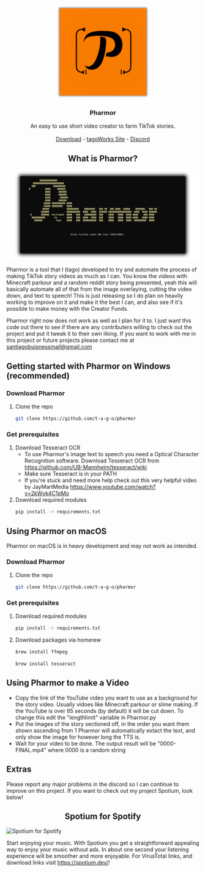 <br />
<div align="center">
  <a href="https://github.com/t-a-g-o/pharmor">
    <img src="logo.png" alt="Logo" width="245" height="245">
  </a>
<h3 align="center">Pharmor</h3>
  <p align="center">
    An easy to use short video creator to farm TikTok stories.
    <br />
    <br />
    <a href="https://github.com/t-a-g-o/pharmor/releases">Download</a>
    -
    <a href="https://tago.works">tagoWorks Site</a>
    -
    <a href="https://tago.works/discord">Discord</a>
  </p>
</div>
<h2 align="center">What is Pharmor?</h2>

 ![Pharmor](https://github.com/t-a-g-o/pharmor/blob/ba93865ed3764a81b0bbfb1bb32de45c4303acda/showcase.png)

Pharmor is a tool that I (tago) developed to try and automate the process of making TikTok story videos as much as I can. You know the videos with Minecraft parkour and a random reddit story being
presented, yeah this will basically automate all of that from the image overlaying, cutting the video down, and text to speech!
This is just releasing so I do plan on heavily working to improve on it and make it the best I can, and also see if it's possible to make money with the Creator Funds.

Pharmor right now does not work as well as I plan for it to. I just want this code out there to see if there are any contributers willing to check out the project and put it tweak it to their own liking.
If you want to work with me in this project or future projects please contact me at santiagobuisnessmail@gmail.com

## Getting started with Pharmor on Windows (recommended)

### Download Pharmor
1. Clone the repo
   ```sh
   git clone https://github.com/t-a-g-o/pharmor
   ```
### Get prerequisites
1. Download Tesseract OCR
   * To use Pharmor's image text to speech you need a Optical Character Recognition software. Download Tesseract OCR from https://github.com/UB-Mannheim/tesseract/wiki
   * Make sure Tesseract is in your PATH
   * If you're stuck and need more help check out this very helpful video by JayMartMedia https://www.youtube.com/watch?v=2kWvk4C1pMo
2. Download required modules
   ```sh
   pip install -r requirements.txt

## Using Pharmor on macOS
Pharmor on macOS is in heavy development and may not work as intended.
### Download Pharmor
1. Clone the repo
   ```sh
   git clone https://github.com/t-a-g-o/pharmor
   ```
### Get prerequisites

1. Download required modules
   ```sh
   pip install -r requirements.txt
   ```
2. Download packages via homerew
   ```sh
   brew install ffmpeg
   ```
      ```sh
   brew install tesseract
   ```

## Using Pharmor to make a Video
* Copy the link of the YouTube video you want to use as a background for the story video. Usually vidoes like Minecraft parkour or slime making.
    If the YouTube is over 65 seconds (by default) it will be cut down. To change this edit the "lengthlimit" variable in Pharmor.py
* Put the images of the story sectioned off, in the order you want them shown ascending from 1
    Pharmor will automatically extact the text, and only show the image for however long the TTS is.
* Wait for your video to be done. The output result will be "0000-FINAL.mp4" where 0000 is a random string

## Extras
Please report any major problems in the discord so I can continue to improve on this project. 
If you want to check out my project Spotium, look below!

<h2 align="center">Spotium for Spotify</h2>

![Spotium for Spotify](https://github.com/t-a-g-o/pharmor/blob/3854279a7f8563ac7cb0ea11c5c3bb589320ff9b/spotium.png)


Start enjoying your music. With Spotium you get a straightforward appealing way to enjoy your music without ads. In about one second your listening experience will be smoother and more enjoyable.
For VirusTotal links, and download links visit https://spotium.dev/!

